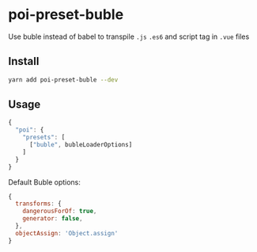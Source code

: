 # poi-preset-buble

Use buble instead of babel to transpile `.js` `.es6` and script tag in `.vue` files

## Install

```bash
yarn add poi-preset-buble --dev
```

## Usage

```js
{
  "poi": {
    "presets": [
      ["buble", bubleLoaderOptions]
    ]
  }
}
```

Default Buble options:

```js
{
  transforms: {
    dangerousForOf: true,
    generator: false,
  },
  objectAssign: 'Object.assign'
}
```
